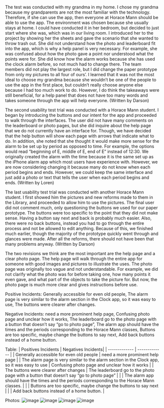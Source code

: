 The test was conducted with my grandma in my home. I chose my grandma because my grandparents are not the most familiar with the technology. Therefore, if she can use the app, then everyone at Horace Mann should be able to use the app. The environment was chosen because she usually stays at home. I could have conducted it in her bedroom, but decided to just start where she was, which was in our living room. I introduced her to the project by showing her the sheets and gave the scenario that she wanted to throw trash out. She did not understand how the photo and leaderboard fit into the app, which is why a help panel is very necessary. For example, she was confused about how the photo gave a point nor understood what the points were for. She did know how the alarm works because she has used the clock alarm before, so not much had to change there. The team members did not play the largest role, but I did change the paper prototype from only my pictures to all four of ours’. I learned that it was not the most ideal to choose my grandma because she wouldn’t be one of the people to use the app in the first place, but couldn’t really choose anyone else because I had too much work to do. However, I do think the takeaways were still beneficial, for a help panel that does not have too many words and takes someone through the app will help everyone. (Written by Darson)

The second usability test trial was conducted with a Horace Mann student. I began by introducing the buttons and our intent for the app and proceeded to walk through the interfaces. The user did not have many comments on the leaderboard or photo pages, but she did inquire about the help page that we do not currently have an interface for. Though, we have decided that the help button will show each page with arrows that indicate what to do. In addition, she noted that she thought it would make more sense for the alarm to be set up by period as opposed to time. For example, the options would read “beginning of E, middle of E, end of E” instead of 12:30. We originally created the alarm with the time because it is the same set up as the iPhone alarm app which most users have experience with. However, we are now considering changing it because many do not know when each period begins and ends. However, we could keep the same interface and just add a photo or text that tells the user when each period begins and ends. (Written by Loren)

The last usability test trial was conducted with another Horace Mann student. I first showed him the pictures and new reforms made to them in the Library, and proceeded to allow him to use the pictures. The final user did not comment much, only questioning the buttons we used for our paper prototype. The buttons were too specific to the point that they did not make sense. Having a button say next and back is probably much easier. Also, there were no back buttons, instead you had to go through the entire process and not be allowed to edit anything. Because of this, we finished much earlier, though the majority of the prototype quickly went through and glances were made. After all the reforms, there should not have been that many problems anyway. (Written by Darson)

The two revisions we think are the most important are the help page and a clear photo page. The help page will walk through the entire app for someone with good images and pictures to illustrate the uses. The photo page was originally too vague and not understandable. For example, we did not clarify what the photo was for before taking one, how many points it even gave, and what part of the objects to take the picture for. But now, the photo page is much more clear and gives instructions before use.

Positive Incidents: Generally accessible for even old people, The alarm page is very similar to the alarm section in the Clock app, so it was easy to use, The buttons were clearer after changes.

Negative Incidents: need a more prominent help page, Confusing photo page and unclear how it works, The leaderboard go to the photo page with a button that doesn’t say “go to photo page”, The alarm app should have the times and the periods corresponding to the Horace Mann classes, Buttons are too specific, maybe change the buttons to say next, Add back buttons instead of a home button.

Table:
| Positives Incidents | Negatives Incidents|
| ------------- | ------------- |
| Generally accessible for even old people  | need a more prominent help page |
| The alarm page is very similar to the alarm section in the Clock app, so it was easy to use | Confusing photo page and unclear how it works |
| The buttons were clearer after changes  | The leaderboard go to the photo page with a button that doesn’t say “go to photo page” |
|  | The alarm app should have the times and the periods corresponding to the Horace Mann classes.  |
|  | Buttons are too specific, maybe change the buttons to say next |
|  | Add back buttons instead of a home button. |

Photos:
![image](https://github.com/sareneac/sareneac.github.io/blob/master/assets/img/Paper3.jpeg)
![image](https://github.com/sareneac/sareneac.github.io/blob/master/assets/img/Paper4.jpeg)
![image](https://github.com/sareneac/sareneac.github.io/blob/master/assets/img/Paper5.jpeg)
![image](https://github.com/sareneac/sareneac.github.io/blob/master/assets/img/Paper6.jpeg)

